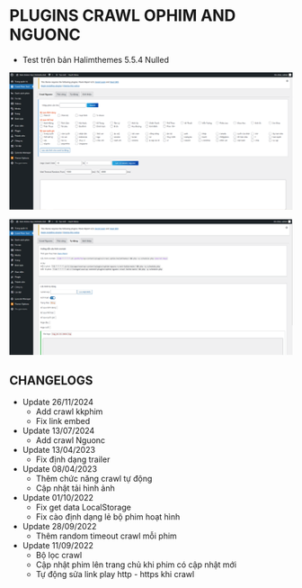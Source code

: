 # PLUGINS CRAWL OPHIM AND NGUONC
  - Test trên bản Halimthemes 5.5.4 Nulled

![Alt text](screenShort1.PNG?raw=true "Image Demo")

![Alt text](screenShort2.PNG?raw=true "Image Demo")

## CHANGELOGS
  - Update 26/11/2024
    + Add crawl kkphim
    + Fix link embed
  - Update 13/07/2024
    + Add crawl Nguonc
  - Update 13/04/2023
    + Fix định dạng trailer
  - Update 08/04/2023
    + Thêm chức năng crawl tự động
    + Cập nhật tải hình ảnh
  - Update 01/10/2022
    + Fix get data LocalStorage
    + Fix cào định dạng lẻ bộ phim hoạt hình
  - Update 28/09/2022
    + Thêm random timeout crawl mỗi phim
  - Update 11/09/2022
    + Bộ lọc crawl
    + Cập nhật phim lên trang chủ khi phim có cập nhật mới
    + Tự động sửa link play http - https khi crawl
